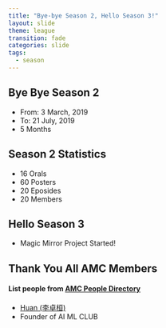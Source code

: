 ```yaml
---
title: "Bye-bye Season 2, Hello Season 3!"
layout: slide
theme: league
transition: fade
categories: slide
tags:
  - season
---
```

<!-- markdownlint-disable MD033 MD001 -->

<section data-markdown>

## Bye Bye Season 2

- From: 3 March, 2019
- To: 21 July, 2019
- 5 Months

</section>
<!-- --- -->

<section data-markdown>

## Season 2 Statistics

- 16 Orals
- 60 Posters
- 20 Eposides
- 20 Members

</section>
<!-- --- -->

<section data-markdown>

## Hello Season 3

- Magic Mirror Project Started!

</section>
<!-- --- -->

<section data-markdown>

## Thank You All AMC Members

#### List people from [AMC People Directory](https://ai-ml.club/people/)

- [Huan (李卓桓)](https://ai-ml.club/people/huan/)
- Founder of AI ML CLUB

</section>
